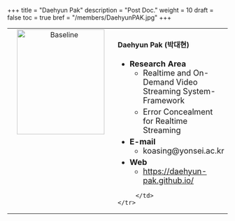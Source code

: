 +++
title = "Daehyun Pak"
description = "Post Doc."
weight = 10
draft = false
toc = true
bref = "/members/DaehyunPAK.jpg"
+++

<table>
    <tr>
       <td width="280" align="center" valign="top">
          <img alt="Baseline" width="200px" height="240" src="/members/DaehyunPAK.jpg">
       </td>
       <td>
            <h4>Daehyun Pak (박대현)</h4>
            <ul class="member_info">
                <li style="font-size: 18px"><b>Research Area</b>
                    <ul class="interest">
                        <li style="margin-bottom: 5px">Realtime and On-Demand Video Streaming System-Framework</li>
                        <li style="margin-bottom: 5px">Error Concealment for Realtime Streaming

</li>
                    </ul>
                </li>
                <li style="font-size: 18px"><b>E-mail</b>
                    <ul>
                        <li style="margin-bottom: 5px">koasing@yonsei.ac.kr</li>
                    </ul>
                </li>
                <li style="font-size: 18px"><b>Web</b>
                    <ul>
                        <li><a href="https://daehyun-pak.github.io/">https://daehyun-pak.github.io/</a></li>
                    </ul>
                </li>
            </ul>
            
         </td>
    </tr>
</table>